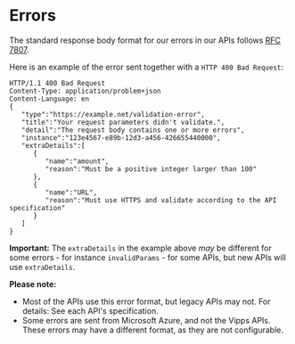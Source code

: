 <!-- START_METADATA
---
title: Errors
pagination_next: null
pagination_prev: null
---
END_METADATA -->

# Errors

The standard response body format for our errors in our APIs follows
[RFC 7807](https://tools.ietf.org/html/rfc7807).

Here is an example of the error sent together with a
`HTTP 400 Bad Request`:

```http
HTTP/1.1 400 Bad Request
Content-Type: application/problem+json
Content-Language: en
{
   "type":"https://example.net/validation-error",
   "title":"Your request parameters didn't validate.",
   "detail":"The request body contains one or more errors",
   "instance":"123e4567-e89b-12d3-a456-426655440000",
   "extraDetails":[
      {
         "name":"amount",
         "reason":"Must be a positive integer larger than 100"
      },
      {
         "name":"URL",
         "reason":"Must use HTTPS and validate according to the API specification"
      }
   ]
}
```

**Important:** The `extraDetails` in the example above _may_ be different for
some errors - for instance `invalidParams` - for some APIs, but new APIs
will use `extraDetails`.

**Please note:**

* Most of the APIs use this error format, but legacy APIs may not.
  For details: See each API's specification.
* Some errors are sent from Microsoft Azure, and not the Vipps APIs.
  These errors may have a different format, as they are not configurable.  

